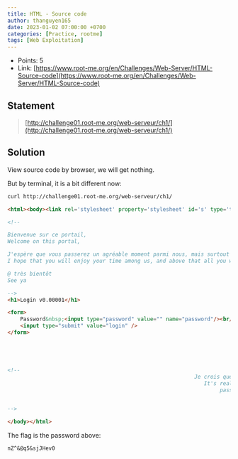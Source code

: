 ```yaml
---
title: HTML - Source code
author: thanguyen165
date: 2023-01-02 07:00:00 +0700
categories: [Practice, rootme]
tags: [Web Exploitation]
---
```


* Points: 5
* Link: [https://www.root-me.org/en/Challenges/Web-Server/HTML-Source-code](https://www.root-me.org/en/Challenges/Web-Server/HTML-Source-code)

## Statement

> [http://challenge01.root-me.org/web-serveur/ch1/](http://challenge01.root-me.org/web-serveur/ch1/)

## Solution

View source code by browser, we will get nothing.

But by terminal, it is a bit different now:
```sh
curl http://challenge01.root-me.org/web-serveur/ch1/
```

```html
<html><body><link rel='stylesheet' property='stylesheet' id='s' type='text/css' href='/template/s.css' media='all' /><iframe id='iframe' src='https://www.root-me.org/?page=externe_header'></iframe>

<!--

Bienvenue sur ce portail,
Welcome on this portal,

J'espère que vous passerez un agréable moment parmi nous, mais surtout que vous repartirez plein de choses dans la tête...
I hope that you will enjoy your time among us, and above that all you will leave with lots of things in the head ...

@ très bientôt
See ya

-->
<h1>Login v0.00001</h1>

<form>
    Password&nbsp;<input type="password" value="" name="password"/><br/>
    <input type="submit" value="login" />
</form>





<!--
                                                           Je crois que c'est vraiment trop simple là !
                                                              It's really too easy !
                                                                   password : nZ^&@q5&sjJHev0


-->

</body></html>
```

The flag is the password above:
```
nZ^&@q5&sjJHev0
```
